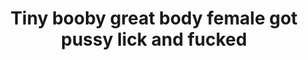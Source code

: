 ---
layout: post
title: Tiny booby great body female got pussy lick and fucked
duration: '05:57'
view: 240
rate: 2
video: 'http://fantasti.cc/embed/541353/'
category: 
 - asian
 - brunette
 - gorgeous
 - stunning
tags: 
 - big-black-cock
priority: 0.9
changefreq: daily
---